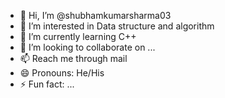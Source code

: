 - 👋 Hi, I’m @shubhamkumarsharma03
- 👀 I’m interested in Data structure and algorithm
- 🌱 I’m currently learning C++
- 💞️ I’m looking to collaborate on ...
- 📫 Reach me through mail
- 😄 Pronouns: He/His
- ⚡ Fun fact: ...

<!---
shubhamkumarsharma03/shubhamkumarsharma03 is a ✨ special ✨ repository because its `README.md` (this file) appears on your GitHub profile.
You can click the Preview link to take a look at your changes.
--->
